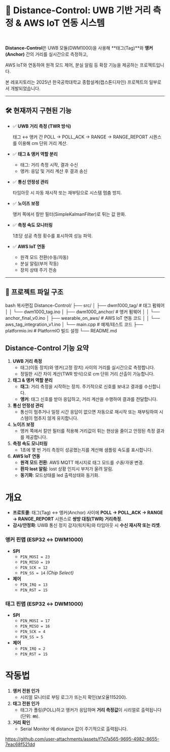 
# 📡 Distance-Control: UWB 기반 거리 측정 & AWS IoT 연동 시스템

   

**Distance-Control**은 UWB 모듈(DWM1000)을 사용해 **태그(Tag)**와 **앵커(Anchor)** 간의 거리를 실시간으로 측정하고,

AWS IoT와 연동하여 원격 모드 제어, 분실 알림 등 확장 기능을 제공하는 프로젝트입니다.

본 레포지토리는 2025년 한국공학대학교 종합설계(캡스톤디자인) 프로젝트의 일부로서 개발되었습니다.

---

## 🛠️ 현재까지 구현된 기능

- ✅ **UWB 거리 측정 (TWR 방식)**
    
    태그 ↔ 앵커 간 POLL → POLL_ACK → RANGE → RANGE_REPORT 시퀀스를 이용해 cm 단위 거리 계산.
    
- ✅ **태그 & 앵커 역할 분리**
    - 태그: 거리 측정 시작, 결과 수신
    - 앵커: 응답 및 거리 계산 후 결과 송신
- ✅ **통신 안정성 관리**
    
    타임아웃 시 자동 재시작 또는 재부팅으로 시스템 멈춤 방지.
    
- ✅ **노이즈 보정**
    
    앵커 쪽에서 칼만 필터(SimpleKalmanFilter)로 튀는 값 완화.
    
- ✅ **측정 속도 모니터링**
    
    1초당 성공 측정 횟수를 표시하여 성능 파악.
    
- ✅ **AWS IoT 연동**
    - 원격 모드 전환(수동/자동)
    - 분실 알림(부저 작동)
    - 장치 상태 주기 전송

---

## 📁 프로젝트 파일 구조
bash
복사편집
Distance-Control/
├── src/
│   ├── dwm1000_tag/           # 태그 펌웨어
│   │   └── dwm1000_tag.ino
│   ├── dwm1000_anchor/        # 앵커 펌웨어
│   │   └── anchor_final_v0.ino
│   ├── wearable_on_aws/       # AWS IoT 연동 코드
│   │   └── aws_tag_integration_v1.ino
│   └── main.cpp               # 예제/테스트 코드
├── platformio.ini             # PlatformIO 빌드 설정
└── README.md


## Distance-Control 기능 요약

1. **UWB 거리 측정**
    - 태그(이동 장치)와 앵커(고정 장치) 사이의 거리를 실시간으로 측정합니다.
    - 정밀한 시간 차이 계산(TWR 방식)으로 cm 단위 거리 산출이 가능합니다.
2. **태그 & 앵커 역할 분리**
    - **태그**: 거리 측정을 시작하는 장치. 주기적으로 신호를 보내고 결과를 수신합니다.
    - **앵커**: 태그 신호를 받아 응답하고, 거리 계산을 수행하여 결과를 전달합니다.
3. **통신 안정성 관리**
    - 통신이 멈추거나 일정 시간 응답이 없으면 자동으로 재시작 또는 재부팅하여 시스템이 멈추지 않게 유지합니다.
4. **노이즈 보정**
    - 앵커 쪽에서 칼만 필터를 적용해 거리값이 튀는 현상을 줄이고 안정된 측정 결과를 제공합니다.
5. **측정 속도 모니터링**
    - 1초에 몇 번 거리 측정이 성공했는지를 계산해 샘플링 속도를 표시합니다.
6. **AWS IoT 연동**
   - **원격 모드 전환**: AWS MQTT 메시지로 태그 모드를 *수동/자동* 변경.
   - **환자 lost 알림**: lost 상황 인지시 부저가 울려 알림.
   - **동기화**:  모드상태를 led 출력상태와 동기화.
# 개요

- **프로토콜**: 태그(Tag) ↔ 앵커(Anchor) 사이에 **POLL → POLL_ACK → RANGE → RANGE_REPORT** 시퀀스로 **쌍방 대칭(TWR) 거리측정**.
- **감시/안정화**: UWB 통신 정지 감지(워치독)와 타임아웃 시 **수신 재시작 또는 리셋**.


### 앵커 핀맵 (ESP32 ↔ DWM1000)
- **SPI**
    - `PIN_MOSI = 23`
    - `PIN_MISO = 19`
    - `PIN_SCK = 12`
    - `PIN_SS = 14` *(Chip Select)*
- **제어**
    - `PIN_IRQ = 13`
    - `PIN_RST = 15`

### 태그 핀맵 (ESP32 ↔ DWM1000)
- **SPI**
    - `PIN_MOSI = 17`
    - `PIN_MISO = 16`
    - `PIN_SCK = 4`
    - `PIN_SS = 5`
- **제어**
    - `PIN_IRQ = 2`
    - `PIN_RST = 15`

# 작동법
1. **앵커 전원 인가**
    - 시리얼 모니터로 부팅 로그가 뜨는지 확인(보오율115200).
2. **태그 전원 인가**
    - 태그가 폴링(POLL)하고 앵커가 응답하며 **거리 측정값**이 시리얼로 출력됩니다(단위: **m**).
3. **거리 확인**
    - Serial Monitor 에 distance 값이 주기적으로 출력됩니다.


https://github.com/user-attachments/assets/f7d7a565-9695-4982-8655-7eac68f521dd







